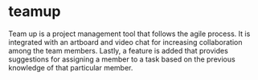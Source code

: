 # teamup
Team up is a project management tool that follows the agile process. It is integrated with an artboard and video chat for increasing collaboration among the team members. Lastly, a feature is added that provides suggestions for assigning a member to a task based on the previous knowledge of that particular member.
